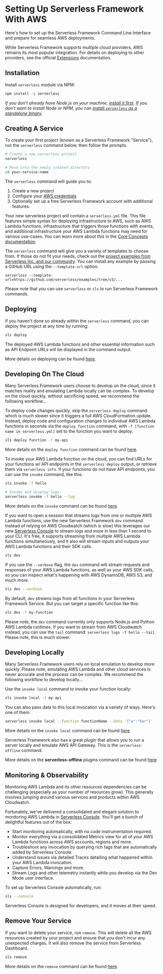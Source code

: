 <!--
title: Setting Up Serverless Framework With AWS
layout: Doc
-->

# Setting Up Serverless Framework With AWS

Here's how to set up the Serverless Framework Command Line Interface and prepare for seamless AWS deployments.

While Serverless Framework supports multiple cloud providers, AWS remains its most popular integration. For details on deploying to other providers, see the official [Extensions]() documentation.

## Installation

Install `serverless` module via NPM:

```bash
npm install -g serverless
```

_If you don’t already have Node.js on your machine, [install it first](https://nodejs.org/). If you don't want to install Node or NPM, you can [install `serverless` as a standalone binary](https://www.serverless.com/framework/docs/install-standalone)._

## Creating A Service

To create your first project (known as a Serverless Framework "Service"), run the `serverless` command below, then follow the prompts.

```bash
# Create a new serverless project
serverless

# Move into the newly created directory
cd your-service-name
```

The `serverless` command will guide you to:

1. Create a new project
2. Configure your [AWS credentials](https://serverless.com/framework/docs/providers/aws/guide/credentials/)
3. Optionally set up a free Serverless Framework account with additional features.

Your new serverless project will contain a `serverless.yml` file. This file features simple syntax for deploying infrastructure to AWS, such as AWS Lambda functions, infrastructure that triggers those functions with events, and additional infrastructure your AWS Lambda functions may need for various use-cases. You can learn more about this in the [Core Concepts documentation](https://www.serverless.com/framework/docs/providers/aws/guide/intro).

The `serverless` command will give you a variety of templates to choose from. If those do not fit your needs, check out the [project examples from Serverless Inc. and our community](https://github.com/serverless/examples). You can install any example by passing a GitHub URL using the `--template-url` option:

```base
serverless --template-url=https://github.com/serverless/examples/tree/v3/...
```

Please note that you can use `serverless` or `sls` to run Serverless Framework commands.

## Deploying

If you haven't done so already within the `serverless` command, you can deploy the project at any time by running:

```bash
sls deploy
```

The deployed AWS Lambda functions and other essential information such as API Endpoint URLs will be displayed in the command output.

More details on deploying can be found [here](https://www.serverless.com/framework/docs/providers/aws/guide/deploying).

## Developing On The Cloud

Many Serverless Framework users choose to develop on the cloud, since it matches reality and emulating Lambda locally can be complex. To develop on the cloud quickly, without sacrificing speed, we recommend the following workflow...

To deploy code changes quickly, skip the `serverless deploy` command which is much slower since it triggers a full AWS CloudFormation update. Instead, deploy code and configuration changes to individual AWS Lambda functions in seconds via the `deploy function` command, with `-f [function name in serverless.yml]` set to the function you want to deploy.

```bash
sls deploy function -f my-api
```

More details on the `deploy function` command can be found [here](https://www.serverless.com/framework/docs/providers/aws/cli-reference/deploy-function).

To invoke your AWS Lambda function on the cloud, you can find URLs for your functions w/ API endpoints in the `serverless deploy` output, or retrieve them via `serverless info`. If your functions do not have API endpoints, you can use the `invoke` command, like this:

```bash
sls invoke -f hello

# Invoke and display logs:
serverless invoke -f hello --log
```

More details on the `invoke` command can be found [here](https://www.serverless.com/framework/docs/providers/aws/cli-reference/invoke).

If you want to open a session that streams logs from one or multiple AWS Lambda functions, use the new Serverless Framework `dev` command. Instead of relying on AWS Cloudwatch (which is slow) this leverages our new [Serverless Console](https://serverless.com/console) to stream logs and more in less than 1 second to your CLI. It's free, it supports streaming from multiple AWS Lambda functions simultaneously, and it also will stream inputs and outputs your AWS Lambda functions and their SDK calls.

```bash
sls dev
```

If you use the `--verbose` flag, the `dev` command will stream requests and responses of your AWS Lambda functions, as well as your AWS SDK calls, so you can inspect what's happening with AWS DynamoDB, AWS S3, and much more.

```bash
sls dev --verbose
```

By default, `dev` streams logs from all functions in your Serverless Framework Service. But you can target a specific function like this:

```bash
sls dev -f my-function
```

Please note, the `dev` command currently only supports Node.js and Python AWS Lambda runtimes. If you want to stream from AWS Cloudwatch instead, you can use the `tail` command: `serverless logs -f hello --tail`. Please note, this is much slower.

## Developing Locally

Many Serverless Framework users rely on local emulation to develop more quickly. Please note, emulating AWS Lambda and other cloud services is never accurate and the process can be complex. We recommend the following workflow to develop locally...

Use the `invoke local` command to invoke your function locally:

```bash
sls invoke local -f my-api
```

You can also pass data to this local invocation via a variety of ways. Here's one of them:

```bash
serverless invoke local --function functionName --data '{"a":"bar"}'
```

More details on the `invoke local` command can be found [here](https://www.serverless.com/framework/docs/providers/aws/cli-reference/invoke-local)

Serverless Framework also has a great plugin that allows you to run a server locally and emulate AWS API Gateway. This is the `serverless-offline` command.

More details on the **serverless-offline** plugins command can be found [here](https://github.com/dherault/serverless-offline)

## Monitoring & Observability

Monitoring AWS Lambda and its other resources dependencies can be challenging (especially as your number of resources grow). This generally involves jumping around various services and products within AWS Cloudwatch.

Fortunately, we've delivered a consolidated and elegant solution to monitoring AWS Lambda in [Serverless Console](https://console.serverless.com). You'll get a bunch of delightful features out of the box:

- Start monitoring automatically, with no code instrumentation required.
- Monitor everything via a consolidated Metrics view for all of your AWS Lambda functions across AWS accounts, regions and more.
- Troubleshoot any invocation by querying rich tags that are automatically added by Serverless Console.
- Understand issues via detailed Traces detailing what happened within your AWS Lambda invocation.
- Capture Errors, Warnings and more.
- Stream Logs and other telemetry instantly while you develop via the Dev Mode user interface.

To set up Serverless Console automatically, run:

```bash
sls --console
```

Serverless Console is designed for developers, and it moves at their speed.

## Remove Your Service

If you want to delete your service, run `remove`. This will delete all the AWS resources created by your project and ensure that you don't incur any unexpected charges. It will also remove the service from Serverless Dashboard.

```bash
sls remove
```

More details on the `remove` command can be found [here](https://www.serverless.com/framework/docs/providers/aws/cli-reference/remove).
